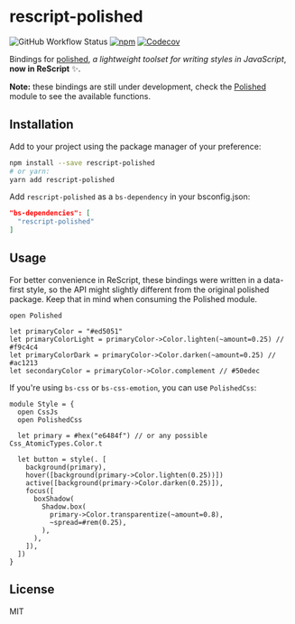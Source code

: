 # rescript-polished

![GitHub Workflow Status](https://img.shields.io/github/workflow/status/brnrdog/rescript-polished/Release?style=flat-square)
[![npm](https://img.shields.io/npm/v/rescript-polished?style=flat-square)](https://www.npmjs.com/package/rescript-polished)
[![Codecov](https://img.shields.io/codecov/c/github/brnrdog/rescript-polished?style=flat-square)](https://codecov.io/gh/brnrdog/rescript-polished)

Bindings for [polished](https://polished.js.org/), _a lightweight toolset for writing styles in JavaScript_, **now in ReScript** ✨.

**Note:** these bindings are still under development, check the [Polished](https://github.com/brnrdog/rescript-polished/blob/main/src/Polished.res) module to see the available functions.

## Installation

Add to your project using the package manager of your preference:

```bash
npm install --save rescript-polished
# or yarn:
yarn add rescript-polished
```

Add `rescript-polished` as a `bs-dependency` in your bsconfig.json:

```json
"bs-dependencies": [
  "rescript-polished"
]
```

## Usage

For better convenience in ReScript, these bindings were written in a data-first style, so the API might slightly different from the original polished package. Keep that in mind when consuming the Polished module.

```rescript
open Polished

let primaryColor = "#ed5051"
let primaryColorLight = primaryColor->Color.lighten(~amount=0.25) // #f9c4c4
let primaryColorDark = primaryColor->Color.darken(~amount=0.25) // #ac1213
let secondaryColor = primaryColor->Color.complement // #50edec
```

If you're using `bs-css` or `bs-css-emotion`, you can use `PolishedCss`:

```rescript
module Style = {
  open CssJs
  open PolishedCss

  let primary = #hex("e6484f") // or any possible Css_AtomicTypes.Color.t

  let button = style(. [
    background(primary),
    hover([background(primary->Color.lighten(0.25))])
    active([background(primary->Color.darken(0.25)]),
    focus([
      boxShadow(
        Shadow.box(
          primary->Color.transparentize(~amount=0.8),
          ~spread=#rem(0.25),
        ),
      ),
    ]),
  ])
}
```

## License

MIT

